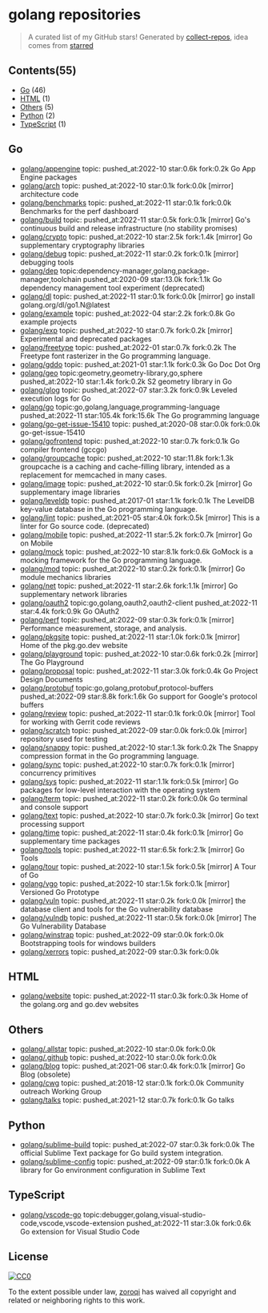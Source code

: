 # golang repositories


> A curated list of my GitHub stars!  Generated by [collect-repos](https://github.com/zoroqi/collect-repos), idea comes from [starred](https://github.com/maguowei/starred)  


## Contents(55)

- [Go](#go) (46)
- [HTML](#html) (1)
- [Others](#others) (5)
- [Python](#python) (2)
- [TypeScript](#typescript) (1)

## Go

- [golang/appengine](https://github.com/golang/appengine) topic: pushed_at:2022-10 star:0.6k fork:0.2k Go App Engine packages
- [golang/arch](https://github.com/golang/arch) topic: pushed_at:2022-10 star:0.1k fork:0.0k [mirror] architecture code
- [golang/benchmarks](https://github.com/golang/benchmarks) topic: pushed_at:2022-11 star:0.1k fork:0.0k Benchmarks for the perf dashboard
- [golang/build](https://github.com/golang/build) topic: pushed_at:2022-11 star:0.5k fork:0.1k [mirror] Go's continuous build and release infrastructure (no stability promises)
- [golang/crypto](https://github.com/golang/crypto) topic: pushed_at:2022-10 star:2.5k fork:1.4k [mirror] Go supplementary cryptography libraries
- [golang/debug](https://github.com/golang/debug) topic: pushed_at:2022-11 star:0.2k fork:0.1k [mirror] debugging tools
- [golang/dep](https://github.com/golang/dep) topic:dependency-manager,golang,package-manager,toolchain pushed_at:2020-09 star:13.0k fork:1.1k Go dependency management tool experiment (deprecated)
- [golang/dl](https://github.com/golang/dl) topic: pushed_at:2022-11 star:0.1k fork:0.0k [mirror] go install golang.org/dl/go1.N@latest
- [golang/example](https://github.com/golang/example) topic: pushed_at:2022-04 star:2.2k fork:0.8k Go example projects
- [golang/exp](https://github.com/golang/exp) topic: pushed_at:2022-10 star:0.7k fork:0.2k [mirror] Experimental and deprecated packages
- [golang/freetype](https://github.com/golang/freetype) topic: pushed_at:2022-01 star:0.7k fork:0.2k The Freetype font rasterizer in the Go programming language.
- [golang/gddo](https://github.com/golang/gddo) topic: pushed_at:2021-01 star:1.1k fork:0.3k Go Doc Dot Org
- [golang/geo](https://github.com/golang/geo) topic:geometry,geometry-library,go,sphere pushed_at:2022-10 star:1.4k fork:0.2k S2 geometry library in Go
- [golang/glog](https://github.com/golang/glog) topic: pushed_at:2022-07 star:3.2k fork:0.9k Leveled execution logs for Go
- [golang/go](https://github.com/golang/go) topic:go,golang,language,programming-language pushed_at:2022-11 star:105.4k fork:15.6k The Go programming language
- [golang/go-get-issue-15410](https://github.com/golang/go-get-issue-15410) topic: pushed_at:2020-08 star:0.0k fork:0.0k go-get-issue-15410
- [golang/gofrontend](https://github.com/golang/gofrontend) topic: pushed_at:2022-10 star:0.7k fork:0.1k Go compiler frontend (gccgo)
- [golang/groupcache](https://github.com/golang/groupcache) topic: pushed_at:2022-10 star:11.8k fork:1.3k groupcache is a caching and cache-filling library, intended as a replacement for memcached in many cases.
- [golang/image](https://github.com/golang/image) topic: pushed_at:2022-10 star:0.5k fork:0.2k [mirror] Go supplementary image libraries
- [golang/leveldb](https://github.com/golang/leveldb) topic: pushed_at:2017-01 star:1.1k fork:0.1k The LevelDB key-value database in the Go programming language.
- [golang/lint](https://github.com/golang/lint) topic: pushed_at:2021-05 star:4.0k fork:0.5k [mirror] This is a linter for Go source code. (deprecated)
- [golang/mobile](https://github.com/golang/mobile) topic: pushed_at:2022-11 star:5.2k fork:0.7k [mirror] Go on Mobile
- [golang/mock](https://github.com/golang/mock) topic: pushed_at:2022-10 star:8.1k fork:0.6k GoMock is a mocking framework for the Go programming language.
- [golang/mod](https://github.com/golang/mod) topic: pushed_at:2022-10 star:0.2k fork:0.1k [mirror] Go module mechanics libraries
- [golang/net](https://github.com/golang/net) topic: pushed_at:2022-11 star:2.6k fork:1.1k [mirror] Go supplementary network libraries
- [golang/oauth2](https://github.com/golang/oauth2) topic:go,golang,oauth2,oauth2-client pushed_at:2022-11 star:4.4k fork:0.9k Go OAuth2
- [golang/perf](https://github.com/golang/perf) topic: pushed_at:2022-09 star:0.3k fork:0.1k [mirror] Performance measurement, storage, and analysis.
- [golang/pkgsite](https://github.com/golang/pkgsite) topic: pushed_at:2022-11 star:1.0k fork:0.1k [mirror] Home of the pkg.go.dev website
- [golang/playground](https://github.com/golang/playground) topic: pushed_at:2022-10 star:0.6k fork:0.2k [mirror] The Go Playground
- [golang/proposal](https://github.com/golang/proposal) topic: pushed_at:2022-11 star:3.0k fork:0.4k Go Project Design Documents
- [golang/protobuf](https://github.com/golang/protobuf) topic:go,golang,protobuf,protocol-buffers pushed_at:2022-09 star:8.8k fork:1.6k Go support for Google's protocol buffers
- [golang/review](https://github.com/golang/review) topic: pushed_at:2022-11 star:0.1k fork:0.0k [mirror] Tool for working with Gerrit code reviews
- [golang/scratch](https://github.com/golang/scratch) topic: pushed_at:2022-09 star:0.0k fork:0.0k [mirror] repository used for testing
- [golang/snappy](https://github.com/golang/snappy) topic: pushed_at:2022-10 star:1.3k fork:0.2k The Snappy compression format in the Go programming language.
- [golang/sync](https://github.com/golang/sync) topic: pushed_at:2022-10 star:0.7k fork:0.1k [mirror] concurrency primitives
- [golang/sys](https://github.com/golang/sys) topic: pushed_at:2022-11 star:1.1k fork:0.5k [mirror] Go packages for low-level interaction with the operating system
- [golang/term](https://github.com/golang/term) topic: pushed_at:2022-11 star:0.2k fork:0.0k Go terminal and console support
- [golang/text](https://github.com/golang/text) topic: pushed_at:2022-10 star:0.7k fork:0.3k [mirror] Go text processing support
- [golang/time](https://github.com/golang/time) topic: pushed_at:2022-11 star:0.4k fork:0.1k [mirror] Go supplementary time packages
- [golang/tools](https://github.com/golang/tools) topic: pushed_at:2022-11 star:6.5k fork:2.1k [mirror] Go Tools
- [golang/tour](https://github.com/golang/tour) topic: pushed_at:2022-10 star:1.5k fork:0.5k [mirror] A Tour of Go
- [golang/vgo](https://github.com/golang/vgo) topic: pushed_at:2022-10 star:1.5k fork:0.1k [mirror] Versioned Go Prototype
- [golang/vuln](https://github.com/golang/vuln) topic: pushed_at:2022-11 star:0.2k fork:0.0k [mirror] the database client and tools for the Go vulnerability database
- [golang/vulndb](https://github.com/golang/vulndb) topic: pushed_at:2022-11 star:0.5k fork:0.0k [mirror] The Go Vulnerability Database
- [golang/winstrap](https://github.com/golang/winstrap) topic: pushed_at:2022-09 star:0.0k fork:0.0k Bootstrapping tools for windows builders
- [golang/xerrors](https://github.com/golang/xerrors) topic: pushed_at:2022-09 star:0.3k fork:0.0k 

## HTML

- [golang/website](https://github.com/golang/website) topic: pushed_at:2022-11 star:0.3k fork:0.3k Home of the golang.org and go.dev websites

## Others

- [golang/.allstar](https://github.com/golang/.allstar) topic: pushed_at:2022-10 star:0.0k fork:0.0k 
- [golang/.github](https://github.com/golang/.github) topic: pushed_at:2022-10 star:0.0k fork:0.0k 
- [golang/blog](https://github.com/golang/blog) topic: pushed_at:2021-06 star:0.4k fork:0.1k [mirror] Go Blog (obsolete)
- [golang/cwg](https://github.com/golang/cwg) topic: pushed_at:2018-12 star:0.1k fork:0.0k Community outreach Working Group
- [golang/talks](https://github.com/golang/talks) topic: pushed_at:2021-12 star:0.7k fork:0.1k Go talks

## Python

- [golang/sublime-build](https://github.com/golang/sublime-build) topic: pushed_at:2022-07 star:0.3k fork:0.0k The official Sublime Text package for Go build system integration.
- [golang/sublime-config](https://github.com/golang/sublime-config) topic: pushed_at:2022-09 star:0.1k fork:0.0k A library for Go environment configuration in Sublime Text

## TypeScript

- [golang/vscode-go](https://github.com/golang/vscode-go) topic:debugger,golang,visual-studio-code,vscode,vscode-extension pushed_at:2022-11 star:3.0k fork:0.6k Go extension for Visual Studio Code


## License

[![CC0](http://mirrors.creativecommons.org/presskit/buttons/88x31/svg/cc-zero.svg)](https://creativecommons.org/publicdomain/zero/1.0/)

To the extent possible under law, [zoroqi](https://github.com/zoroqi) has waived all copyright and related or neighboring rights to this work.
